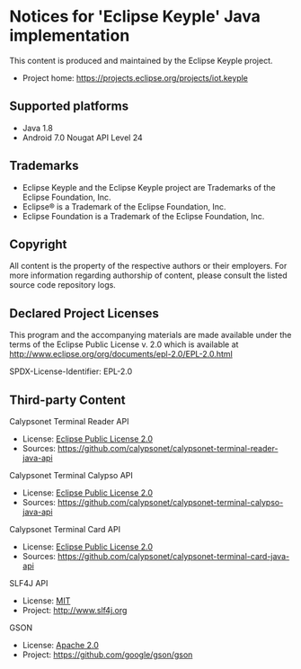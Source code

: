 # Notices for 'Eclipse Keyple' Java implementation

This content is produced and maintained by the Eclipse Keyple project.

* Project home: https://projects.eclipse.org/projects/iot.keyple
 
## Supported platforms

* Java 1.8
* Android 7.0 Nougat API Level 24

## Trademarks
 
* Eclipse Keyple and the Eclipse Keyple project are Trademarks of the Eclipse Foundation, Inc.
* Eclipse® is a Trademark of the Eclipse Foundation, Inc.
* Eclipse Foundation is a Trademark of the Eclipse Foundation, Inc.
 
## Copyright

All content is the property of the respective authors or their employers.
For more information regarding authorship of content, please consult the
listed source code repository logs.

## Declared Project Licenses

This program and the accompanying materials are made available under the terms
of the Eclipse Public License v. 2.0 which is available at
http://www.eclipse.org/org/documents/epl-2.0/EPL-2.0.html

SPDX-License-Identifier: EPL-2.0
   
## Third-party Content

Calypsonet Terminal Reader API

* License: [Eclipse Public License 2.0](http://www.eclipse.org/legal/epl-2.0)
* Sources: https://github.com/calypsonet/calypsonet-terminal-reader-java-api

Calypsonet Terminal Calypso API

* License: [Eclipse Public License 2.0](http://www.eclipse.org/legal/epl-2.0)
* Sources: https://github.com/calypsonet/calypsonet-terminal-calypso-java-api

Calypsonet Terminal Card API

* License: [Eclipse Public License 2.0](http://www.eclipse.org/legal/epl-2.0)
* Sources: https://github.com/calypsonet/calypsonet-terminal-card-java-api

SLF4J API

* License: [MIT](https://spdx.org/licenses/MIT.html)
* Project: http://www.slf4j.org

GSON

* License: [Apache 2.0](https://www.apache.org/licenses/LICENSE-2.0.txt)
* Project: https://github.com/google/gson/gson